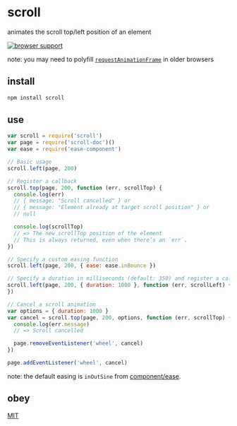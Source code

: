 # scroll
animates the scroll top/left position of an element

[![browser support](https://ci.testling.com/michaelrhodes/scroll.png)](https://ci.testling.com/michaelrhodes/scroll)

note: you may need to polyfill [`requestAnimationFrame`](https://caniuse.com/#feat=requestanimationframe) in older browsers

## install
```sh
npm install scroll
```

## use
```js
var scroll = require('scroll')
var page = require('scroll-doc')()
var ease = require('ease-component')

// Basic usage
scroll.left(page, 200)

// Register a callback
scroll.top(page, 200, function (err, scrollTop) {
  console.log(err)
  // { message: "Scroll cancelled" } or
  // { message: "Element already at target scroll position" } or
  // null

  console.log(scrollTop)
  // => The new scrollTop position of the element
  // This is always returned, even when there’s an `err`.
})

// Specify a custom easing function
scroll.left(page, 200, { ease: ease.inBounce })

// Specify a duration in milliseconds (default: 350) and register a callback.
scroll.left(page, 200, { duration: 1000 }, function (err, scrollLeft) {
})

// Cancel a scroll animation
var options = { duration: 1000 }
var cancel = scroll.top(page, 200, options, function (err, scrollTop) {
  console.log(err.message)
  // => Scroll cancelled

  page.removeEventListener('wheel', cancel)
})

page.addEventListener('wheel', cancel)
```

note: the default easing is `inOutSine` from [component/ease](https://github.com/component/ease).

## obey
[MIT](https://github.com/michaelrhodes/scroll/blob/master/LICENSE)

